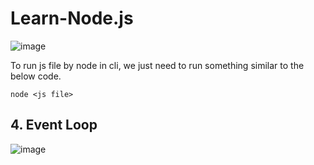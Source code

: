 # Learn-Node.js

![image](https://user-images.githubusercontent.com/79841341/198882358-65f87b18-f9e0-4d89-b6e1-617844426064.png)

To run js file by node in cli, we just need to run something similar to the below code.

```node
node <js file>
```

## 4. Event Loop

![image](https://user-images.githubusercontent.com/79841341/206484936-64a2b8f2-4544-4e4a-840b-38c1d46fd4ac.png)

